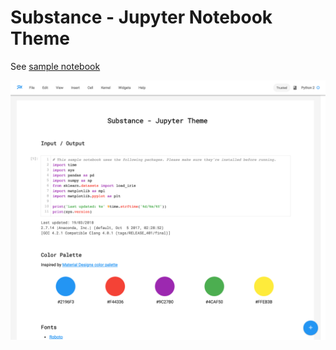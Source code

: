 # Substance - Jupyter Notebook Theme

See [sample notebook](Sample.ipynb)

![Screenshot](screenshot.png)
